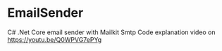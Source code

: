 # EmailSender
C# .Net Core email sender with Mailkit Smtp
Code explanation video on 
https://youtu.be/Q0WPVG7ePYg
